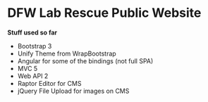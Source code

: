 DFW Lab Rescue Public Website
=====

**Stuff used so far**

- Bootstrap 3
- Unify Theme from WrapBootstrap
- Angular for some of the bindings (not full SPA)
- MVC 5
- Web API 2
- Raptor Editor for CMS
- jQuery File Upload for images on CMS
